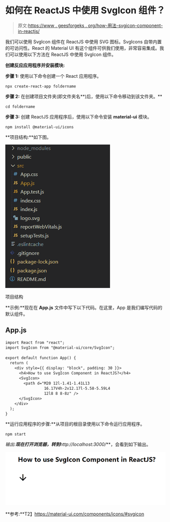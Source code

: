 # 如何在 ReactJS 中使用 SvgIcon 组件？

> 原文:[https://www . geesforgeks . org/how-用法-svgicon-component-in-reactjs/](https://www.geeksforgeeks.org/how-to-use-svgicon-component-in-reactjs/)

我们可以使用 SvgIcon 组件在 ReactJS 中使用 SVG 图标。SvgIcons 自带内置的可访问性。React 的 Material UI 有这个组件可供我们使用，非常容易集成。我们可以使用以下方法在 ReactJS 中使用 SvgIcon 组件。

**创建反应应用程序并安装模块:**

**步骤 1:** 使用以下命令创建一个 React 应用程序。

```
npx create-react-app foldername
```

**步骤 2:** 在创建项目文件夹(即文件夹名**)后，使用以下命令移动到该文件夹。**

```
cd foldername
```

**步骤 3:** 创建 ReactJS 应用程序后，使用以下命令安装 **material-ui** 模块。

```
npm install @material-ui/icons
```

**项目结构:**如下图。

![](img/f04ae0d8b722a9fff0bd9bd138b29c23.png)

项目结构

**示例:**现在在 **App.js** 文件中写下以下代码。在这里，App 是我们编写代码的默认组件。

## App.js

```
import React from "react";
import SvgIcon from "@material-ui/core/SvgIcon";

export default function App() {
  return (
    <div style={{ display: "block", padding: 30 }}>
      <h4>How to use SvgIcon Component in ReactJS?</h4>
      <SvgIcon>
        <path d="M20 12l-1.41-1.41L13 
                 16.17V4h-2v12.17l-5.58-5.59L4 
                 12l8 8 8-8z" />
      </SvgIcon>
    </div>
  );
}
```

**运行应用程序的步骤:**从项目的根目录使用以下命令运行应用程序。

```
npm start
```

**输出:**现在打开浏览器，转到***http://localhost:3000/***，会看到如下输出。

![](img/dfb7184cf5b7f90113df772a30840379.png)

**参考:**T2】https://material-ui.com/components/icons/#svgicon